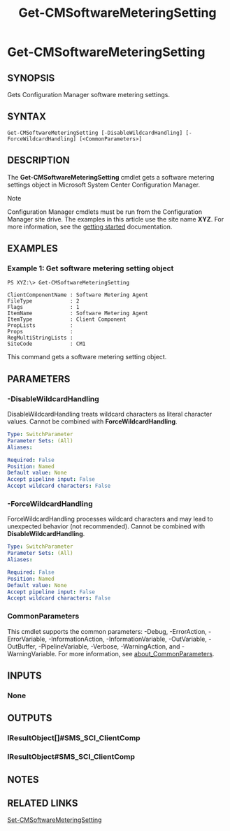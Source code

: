 ﻿---
description: Gets Configuration Manager software metering settings.
external help file: AdminUI.PS.AssetIntelligence.dll-Help.xml
Module Name: ConfigurationManager
ms.date: 05/02/2019
schema: 2.0.0
title: Get-CMSoftwareMeteringSetting
---

# Get-CMSoftwareMeteringSetting

## SYNOPSIS
Gets Configuration Manager software metering settings.

## SYNTAX

```
Get-CMSoftwareMeteringSetting [-DisableWildcardHandling] [-ForceWildcardHandling] [<CommonParameters>]
```

## DESCRIPTION
The **Get-CMSoftwareMeteringSetting** cmdlet gets a software metering settings object in Microsoft System Center Configuration Manager.

> [!NOTE]
> Configuration Manager cmdlets must be run from the Configuration Manager site drive.
> The examples in this article use the site name **XYZ**. For more information, see the
> [getting started](/powershell/sccm/overview) documentation.

## EXAMPLES

### Example 1: Get software metering setting object
```
PS XYZ:\> Get-CMSoftwareMeteringSetting

ClientComponentName : Software Metering Agent
FileType            : 2
Flags               : 1
ItemName            : Software Metering Agent
ItemType            : Client Component
PropLists           :
Props               :
RegMultiStringLists :
SiteCode            : CM1
```

This command gets a software metering setting object.

## PARAMETERS

### -DisableWildcardHandling
DisableWildcardHandling treats wildcard characters as literal character values. Cannot be combined with **ForceWildcardHandling**.

```yaml
Type: SwitchParameter
Parameter Sets: (All)
Aliases:

Required: False
Position: Named
Default value: None
Accept pipeline input: False
Accept wildcard characters: False
```

### -ForceWildcardHandling
ForceWildcardHandling processes wildcard characters and may lead to unexpected behavior (not recommended). Cannot be combined with **DisableWildcardHandling**.

```yaml
Type: SwitchParameter
Parameter Sets: (All)
Aliases:

Required: False
Position: Named
Default value: None
Accept pipeline input: False
Accept wildcard characters: False
```

### CommonParameters
This cmdlet supports the common parameters: -Debug, -ErrorAction, -ErrorVariable, -InformationAction, -InformationVariable, -OutVariable, -OutBuffer, -PipelineVariable, -Verbose, -WarningAction, and -WarningVariable. For more information, see [about_CommonParameters](http://go.microsoft.com/fwlink/?LinkID=113216).

## INPUTS

### None

## OUTPUTS

### IResultObject[]#SMS_SCI_ClientComp

### IResultObject#SMS_SCI_ClientComp

## NOTES

## RELATED LINKS

[Set-CMSoftwareMeteringSetting](Set-CMSoftwareMeteringSetting.md)


